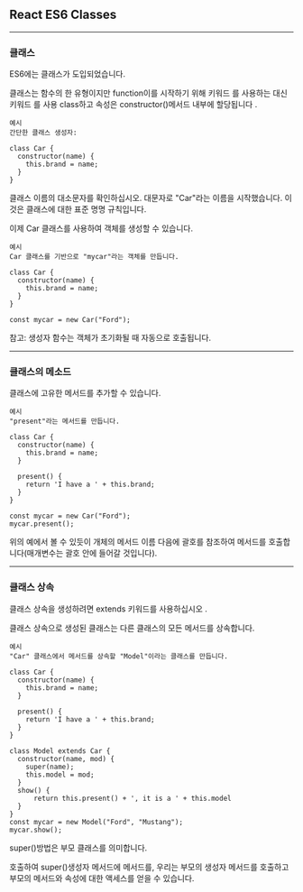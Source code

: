 ## React ES6 Classes

---

### 클래스

ES6에는 클래스가 도입되었습니다.

클래스는 함수의 한 유형이지만 function이를 시작하기 위해 키워드 를 사용하는 대신 키워드 를 사용 class하고 속성은 constructor()메서드 내부에 할당됩니다 .

    예시
    간단한 클래스 생성자:

    class Car {
      constructor(name) {
        this.brand = name;
      }
    }

클래스 이름의 대소문자를 확인하십시오. 대문자로 "Car"라는 이름을 시작했습니다. 이것은 클래스에 대한 표준 명명 규칙입니다.

이제 Car 클래스를 사용하여 객체를 생성할 수 있습니다.

    예시
    Car 클래스를 기반으로 "mycar"라는 객체를 만듭니다.

    class Car {
      constructor(name) {
        this.brand = name;
      }
    }

    const mycar = new Car("Ford");

참고: 생성자 함수는 객체가 초기화될 때 자동으로 호출됩니다.

---

### 클래스의 메소드

클래스에 고유한 메서드를 추가할 수 있습니다.

    예시
    "present"라는 메서드를 만듭니다.

    class Car {
      constructor(name) {
        this.brand = name;
      }

      present() {
        return 'I have a ' + this.brand;
      }
    }

    const mycar = new Car("Ford");
    mycar.present();

위의 예에서 볼 수 있듯이 개체의 메서드 이름 다음에 괄호를 참조하여 메서드를 호출합니다(매개변수는 괄호 안에 들어갈 것입니다).

---

### 클래스 상속

클래스 상속을 생성하려면 extends 키워드를 사용하십시오 .

클래스 상속으로 생성된 클래스는 다른 클래스의 모든 메서드를 상속합니다.

    예시
    "Car" 클래스에서 메서드를 상속할 "Model"이라는 클래스를 만듭니다.

    class Car {
      constructor(name) {
        this.brand = name;
      }

      present() {
        return 'I have a ' + this.brand;
      }
    }

    class Model extends Car {
      constructor(name, mod) {
        super(name);
        this.model = mod;
      }
      show() {
          return this.present() + ', it is a ' + this.model
      }
    }
    const mycar = new Model("Ford", "Mustang");
    mycar.show();

super()방법은 부모 클래스를 의미합니다.

호출하여 super()생성자 메서드에 메서드를, 우리는 부모의 생성자 메서드를 호출하고 부모의 메서드와 속성에 대한 액세스를 얻을 수 있습니다.
